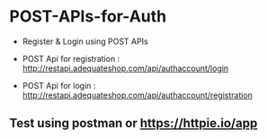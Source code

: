 # POST-APIs-for-Auth
- Register & Login using POST APIs

- POST Api for registration : http://restapi.adequateshop.com/api/authaccount/login
- POST Api for login : http://restapi.adequateshop.com/api/authaccount/registration

## Test using postman or https://httpie.io/app

